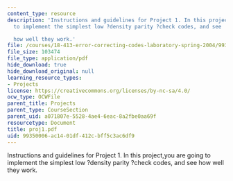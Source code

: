 ```yaml
---
content_type: resource
description: 'Instructions and guidelines for Project 1. In this project,you are going
  to implement the simplest low ?density parity ?check codes, and see

  how well they work.'
file: /courses/18-413-error-correcting-codes-laboratory-spring-2004/99350006ac1401df412cbff5c3ac6df9_proj1.pdf
file_size: 103474
file_type: application/pdf
hide_download: true
hide_download_original: null
learning_resource_types:
- Projects
license: https://creativecommons.org/licenses/by-nc-sa/4.0/
ocw_type: OCWFile
parent_title: Projects
parent_type: CourseSection
parent_uid: a071807e-5528-4ae4-6eac-8a2fbe0aa69f
resourcetype: Document
title: proj1.pdf
uid: 99350006-ac14-01df-412c-bff5c3ac6df9
---
```

Instructions and guidelines for Project 1. In this project,you are going to implement the simplest low ?density parity ?check codes, and see
how well they work.